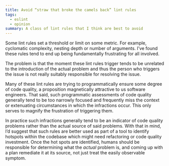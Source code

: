 ```yaml
---
title: Avoid “straw that broke the camels back” lint rules
tags:
  - eslint
  - opinion
summary: A class of lint rules that I think are best to avoid
---
```

Some lint rules set a threshold or limit on some metric. For example, cyclomatic complexity, nesting depth or number of arguments. I’ve found these rules tend to end up being fundamentally frustrating for all involved.


The problem is that the moment these lint rules trigger tends to be unrelated to the introduction of the actual problem and thus the person who triggers the issue is not really suitably responsible for resolving the issue.


Many of these lint rules are trying to programmatically ensure some degree of code quality, a proposition magnetically attractive to us software engineers. That said, such programmatic assessments of code quality generally tend to be too narrowly focused and frequently miss the context or extenuating circumstances in which the infractions occur. This only serves to magnify the frustration of triggering them.


In practice such infractions generally tend to be an indicator of code quality problems rather than the actual source of said problems. With that in mind, I’d suggest that such rules are better used as part of a tool to identify hotspots within the codebase which might need refactoring or code quality investment. Once the hot spots are identified, humans should be responsible for determining what the _actual_ problem is, and coming up with a plan remediate it at its source, not just treat the easily observable symptom.

